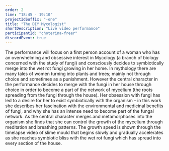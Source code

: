 ```yaml
---
order: 2
time: "18:45 - 19:10"
projectIdSuffix: "-one"
title: "The DIY Mycologist"
shortDescription: "Live video performance"
participantId: "choterina-freer"
discordEvent: true
---
```


The performance will focus on a first person account of a woman who has an overwhelming and obsessive interest in Mycology (a branch of biology concerned with the study of fungi) and consciously decides to symbiotically merge into the wet rot fungi growing in her home. In mythology there are many tales of women turning into plants and trees; mainly not through choice and sometimes as a punishment. However the central character in the performance decides to merge with the fungi in her house through choice in order to become a part of the network of mycelium (the roots spreading from the fungi through the house). Her obsession with fungi has led to a desire for her to exist symbiotically with the organism – in this work she describes her fascination with the environmental and medicinal benefits of fungi, and why she has an intense need to become part of the fungal network. As the central character merges and metamorphoses into the organism she finds that she can control the growth of the mycelium through meditation and breathing patterns. The growth speed is shown through the timelapse video of slime mould that begins slowly and gradually accelerates as she reaches symbiotic bliss with the wet rot fungi which has spread into every section of the house. 
